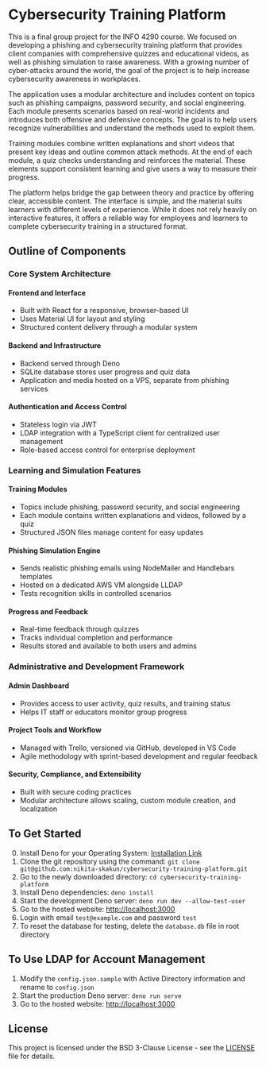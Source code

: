 # Cybersecurity Training Platform

This is a final group project for the INFO 4290 course. We focused on developing a phishing and cybersecurity training platform that provides client companies with comprehensive quizzes and educational videos, as well as phishing simulation to raise awareness. With a growing number of cyber-attacks around the world, the goal of the project is to help increase cybersecurity awareness in workplaces.

The application uses a modular architecture and includes content on topics such as phishing campaigns, password security, and social engineering. Each module presents scenarios based on real-world incidents and introduces both offensive and defensive concepts. The goal is to help users recognize vulnerabilities and understand the methods used to exploit them.

Training modules combine written explanations and short videos that present key ideas and outline common attack methods. At the end of each module, a quiz checks understanding and reinforces the material. These elements support consistent learning and give users a way to measure their progress.

The platform helps bridge the gap between theory and practice by offering clear, accessible content. The interface is simple, and the material suits learners with different levels of experience. While it does not rely heavily on interactive features, it offers a reliable way for employees and learners to complete cybersecurity training in a structured format.

## Outline of Components

### Core System Architecture

#### Frontend and Interface

- Built with React for a responsive, browser-based UI
- Uses Material UI for layout and styling
- Structured content delivery through a modular system

#### Backend and Infrastructure

- Backend served through Deno
- SQLite database stores user progress and quiz data
- Application and media hosted on a VPS, separate from phishing services

#### Authentication and Access Control

- Stateless login via JWT
- LDAP integration with a TypeScript client for centralized user management
- Role-based access control for enterprise deployment

### Learning and Simulation Features

#### Training Modules

- Topics include phishing, password security, and social engineering
- Each module contains written explanations and videos, followed by a quiz
- Structured JSON files manage content for easy updates

#### Phishing Simulation Engine

- Sends realistic phishing emails using NodeMailer and Handlebars templates
- Hosted on a dedicated AWS VM alongside LLDAP
- Tests recognition skills in controlled scenarios

#### Progress and Feedback

- Real-time feedback through quizzes
- Tracks individual completion and performance
- Results stored and available to both users and admins

### Administrative and Development Framework

#### Admin Dashboard

- Provides access to user activity, quiz results, and training status
- Helps IT staff or educators monitor group progress

#### Project Tools and Workflow

- Managed with Trello, versioned via GitHub, developed in VS Code
- Agile methodology with sprint-based development and regular feedback

#### Security, Compliance, and Extensibility

- Built with secure coding practices
- Modular architecture allows scaling, custom module creation, and localization

## To Get Started

0. Install Deno for your Operating System: [Installation Link](https://docs.deno.com/runtime/getting_started/installation/)
1. Clone the git repository using the command: `git clone git@github.com:nikita-skakun/cybersecurity-training-platform.git`
2. Go to the newly downloaded directory: `cd cybersecurity-training-platform`
3. Install Deno dependencies: `deno install`
4. Start the development Deno server: `deno run dev --allow-test-user`
5. Go to the hosted website: <http://localhost:3000>
6. Login with email `test@example.com` and password `test`
7. To reset the database for testing, delete the `database.db` file in root directory

## To Use LDAP for Account Management

1. Modify the `config.json.sample` with Active Directory information and rename to `config.json`
2. Start the production Deno server: `deno run serve`
3. Go to the hosted website: <http://localhost:3000>

## License

This project is licensed under the BSD 3-Clause License - see the [LICENSE](LICENSE) file for details.

